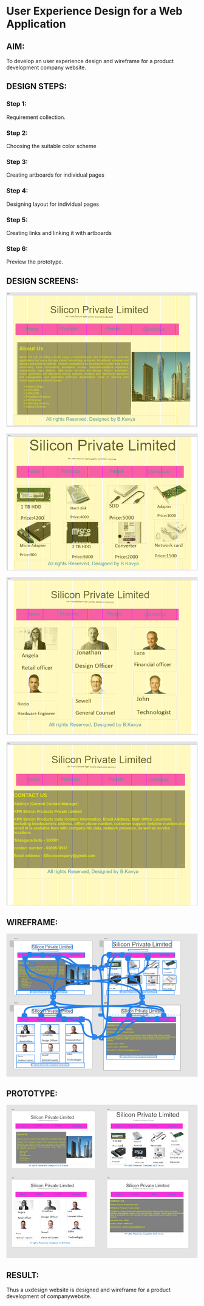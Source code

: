 # User Experience Design for a Web Application
## AIM:
To develop an user experience design and wireframe for a product development company website.

## DESIGN STEPS:
### Step 1: 
Requirement collection.
### Step 2:
Choosing the suitable color scheme
### Step 3:
Creating artboards for individual pages
### Step 4:
Designing layout for individual pages
### Step 5:
Creating links and linking it with artboards
### Step 6:
Preview the prototype.

## DESIGN SCREENS:
![output](./static/img/j1.jpg)

![output](./static/img/j2.jpg)

![output](./static/img/j3.jpg)

![output](./static/img/j4.jpg)

## WIREFRAME:
![output](./static/img/j6.jpg)

## PROTOTYPE:
![output](./static/img/j5.jpg)

## RESULT:
Thus a uxdesign website is designed and wireframe for a product development of companywebsite.